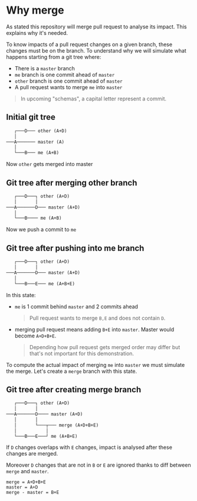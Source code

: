 # Why merge

As stated this repository will merge pull request to analyse its impact. This explains why it's needed.

To know impacts of a pull request changes on a given branch, these changes must be on the branch. To understand why we will simulate what happens starting from a git tree where:

- There is a `master` branch
- `me` branch is one commit ahead of `master`
- `other` branch is one commit ahead of `master`
- A pull request wants to merge `me` into `master`

> In upcoming "schemas", a capital letter represent a commit.

## Initial git tree

```txt
   ┌───D─── other (A+D)
   │
───A─────── master (A)
   │
   └───B─── me (A+B)
```

Now `other` gets merged into master

## Git tree after merging other branch

```txt
   ┌───D───┐ other (A+D)
   │       │
───A───────D─── master (A+D)
   │
   └───B──── me (A+B)
```

Now we push a commit to `me`

## Git tree after pushing into me branch

```txt
   ┌───D───┐ other (A+D)
   │       │
───A───────D─── master (A+D)
   │
   └───B───E─── me (A+B+E)
```

In this state:

- `me` is 1 commit behind `master` and 2 commits ahead
  > Pull request wants to merge `B,E` and does not contain `D`.
- merging pull request means adding `B+E` into `master`. Master would become `A+D+B+E`.
  > Depending how pull request gets merged order may differ but that's not important for this demonstration.

To compute the actual impact of merging `me` into `master` we must simulate the merge. Let's create a `merge` branch with this state.

## Git tree after creating merge branch

```txt
   ┌───D───┐ other (A+D)
   │       │
───A───────D──── master (A+D)
   │       │
   │       └───┬─── merge (A+D+B+E)
   │           │
   └───B───E───┘ me (A+B+E)
```

If `D` changes overlaps with `E` changes, impact is analysed after these changes are merged.

Moreover `D` changes that are not in `B` or `E` are ignored thanks to diff between `merge` and `master`.

```
merge = A+D+B+E
master = A+D
merge - master = B+E
```
